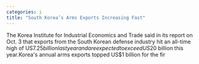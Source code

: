 ```yaml
---
categories: i
title: "South Korea’s Arms Exports Increasing Fast"
---
```

The Korea Institute for Industrial Economics and Trade said in its report on Oct. 3 that exports from the South Korean defense industry hit an all-time high of US$7.25 billion last year and are expected to exceed US$20 billion this year.Korea&#39;s annual arms exports topped US$1 billion for the fir